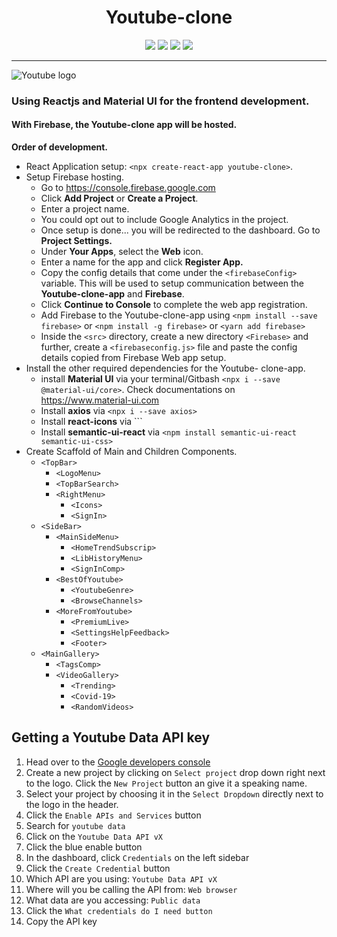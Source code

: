 <h1 align="center"> Youtube-clone </h1>

<p align="center">
  <img src="https://img.shields.io/github/issues/Duffigoogle">
  <img src="https://img.shields.io/github/forks/Duffigoogle">
  <img src="https://img.shields.io/github/stars/Duffigoogle">
  <a href="https://opensource.org/licenses/MIT">
    <img src="https://img.shields.io/github/licensed/duffigoogle/youtube-clone?color=%236633cc&logo=mit alt="License">
  </a>
</p>
                                                                                                                     
<hr>

![Youtube logo](https://www.youtube.com/img/desktop/yt_1200.png)

### Using **Reactjs** and **Material UI** for the frontend development.

#### With **Firebase**, the Youtube-clone app will be hosted.

**Order of development.**

- React Application setup: `<npx create-react-app youtube-clone>`.
- Setup Firebase hosting.
  - Go to https://console.firebase.google.com
  - Click **Add Project** or **Create a Project**.
  - Enter a project name.
  - You could opt out to include Google Analytics in the project.
  - Once setup is done... you will be redirected to the dashboard. Go to **Project Settings.**
  - Under **Your Apps**, select the **Web** icon.
  - Enter a name for the app and click **Register App.**
  - Copy the config details that come under the `<firebaseConfig>` variable. This will be used to setup communication between the **Youtube-clone-app** and **Firebase**.
  - Click **Continue to Console** to complete the web app registration.
  - Add Firebase to the Youtube-clone-app using `<npm install --save firebase>` or `<npm install -g firebase>` or `<yarn add firebase>`
  - Inside the `<src>` directory, create a new directory `<Firebase>` and further, create a `<firebaseconfig.js>` file and paste the config details copied from Firebase Web app
    setup.
- Install the other required dependencies for the Youtube- clone-app.
  - install **Material UI** via your terminal/Gitbash `<npx i --save @material-ui/core>`. Check documentations on https://www.material-ui.com
  - Install **axios** via `<npx i --save axios>`
  - Install **react-icons** via ``<npm install react-icons>`
  - Install **semantic-ui-react** via `<npm install semantic-ui-react semantic-ui-css>`
- Create Scaffold of Main and Children Components.
  - `<TopBar>`
    - `<LogoMenu>`
    - `<TopBarSearch>`
    - `<RightMenu>`
      - `<Icons>`
      - `<SignIn>`
  - `<SideBar>`
    - `<MainSideMenu>`
      - `<HomeTrendSubscrip>`
      - `<LibHistoryMenu>`
      - `<SignInComp>`
    - `<BestOfYoutube>`
      - `<YoutubeGenre>`
      - `<BrowseChannels>`
    - `<MoreFromYoutube>`
      - `<PremiumLive>`
      - `<SettingsHelpFeedback>`
      - `<Footer>`
  - `<MainGallery>`
    - `<TagsComp>`
    - `<VideoGallery>`
      - `<Trending>`
      - `<Covid-19>`
      - `<RandomVideos>`

## Getting a Youtube Data API key

1. Head over to the [Google developers console](https://console.developers.google.com)
2. Create a new project by clicking on `Select project` drop down right next to the logo. Click the `New Project` button an give it a speaking name.
3. Select your project by choosing it in the `Select Dropdown` directly next to the logo in the header.
4. Click the `Enable APIs and Services` button
5. Search for `youtube data`
6. Click on the `Youtube Data API vX`
7. Click the blue enable button
8. In the dashboard, click `Credentials` on the left sidebar
9. Click the `Create Credential` button
10. Which API are you using: `Youtube Data API vX`
11. Where will you be calling the API from: `Web browser`
12. What data are you accessing: `Public data`
13. Click the `What credentials do I need button`
14. Copy the API key
